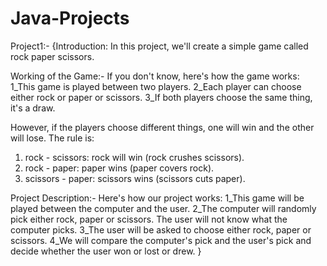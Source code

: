# Java-Projects
Project1:-
{Introduction:
  In this project, we'll create a simple game called rock paper scissors.

 Working of the Game:-
  If you don't know, here's how the game works:
   1_This game is played between two players.
   2_Each player can choose either rock or paper or scissors.
   3_If both players choose the same thing, it's a draw.

 However, if the players choose different things, one will win and the other will lose. The rule is:
  1. rock - scissors: rock will win (rock crushes scissors).
  2. rock - paper: paper wins (paper covers rock).
  3. scissors - paper: scissors wins (scissors cuts paper).

 Project Description:-
  Here's how our project works:
   1_This game will be played between the computer and the user.
   2_The computer will randomly pick either rock, paper or scissors. The user will not know what the computer picks.
   3_The user will be asked to choose either rock, paper or scissors.
   4_We will compare the computer's pick and the user's pick and decide whether the user won or lost or drew.
}
